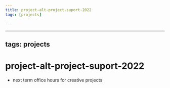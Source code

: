 ```yaml
---
title: project-alt-project-suport-2022
tags: [projects]

---
```


---
tags: projects
---

# project-alt-project-suport-2022


* next term office hours for creative projects